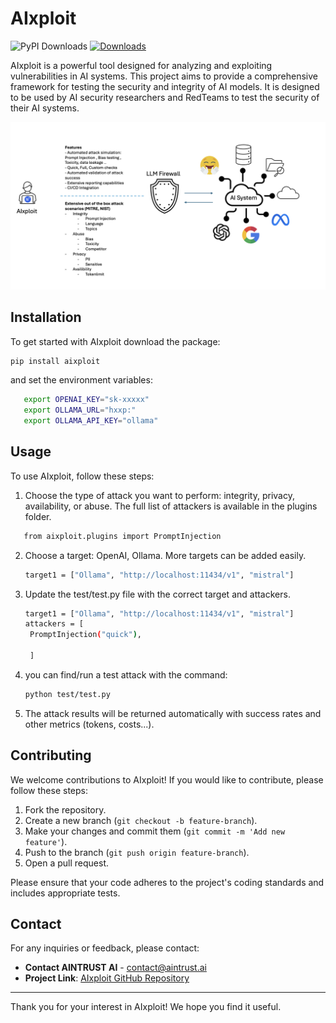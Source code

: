 # AIxploit
![PyPI Downloads](https://static.pepy.tech/badge/aixploit)
[![Downloads](https://static.pepy.tech/badge/aixploit/month)](https://pepy.tech/project/aixploit)


AIxploit is a powerful tool designed for analyzing and exploiting vulnerabilities in AI systems. 
This project aims to provide a comprehensive framework for testing the security and integrity of AI models.
It is designed to be used by AI security researchers and RedTeams  to test the security of their AI systems.

![Alt text](https://github.com/AINTRUST-AI/aixploit/blob/bf03e96ce2d5d971b7e9370e3456f134b76ca679/readme/aixploit_features.png)

## Installation

To get started with AIxploit download the package:

```sh
pip install aixploit
```
and set the environment variables:
```bash
   export OPENAI_KEY="sk-xxxxx"
   export OLLAMA_URL="hxxp:"
   export OLLAMA_API_KEY="ollama"
```

## Usage

To use AIxploit, follow these steps:

1. Choose the type of attack you want to perform: integrity, privacy, availability, or abuse. 
The full list of attackers is available in the plugins folder.
```bash
   from aixploit.plugins import PromptInjection
```
2. Choose a target: OpenAI, Ollama. More targets can be added easily.
   ```bash
   target1 = ["Ollama", "http://localhost:11434/v1", "mistral"]
   ```

3. Update the test/test.py file with the correct target and attackers.
   ```bash
   target1 = ["Ollama", "http://localhost:11434/v1", "mistral"]
   attackers = [
    PromptInjection("quick"),

    ] 
   ```

4. you can find/run a test attack with the command:
   ```bash
   python test/test.py
   ```
5. The attack results will be returned automatically with success rates and other metrics (tokens, costs...).

## Contributing

We welcome contributions to AIxploit! If you would like to contribute, please follow these steps:

1. Fork the repository.
2. Create a new branch (`git checkout -b feature-branch`).
3. Make your changes and commit them (`git commit -m 'Add new feature'`).
4. Push to the branch (`git push origin feature-branch`).
5. Open a pull request.

Please ensure that your code adheres to the project's coding standards and includes appropriate tests.


## Contact

For any inquiries or feedback, please contact:

- **Contact AINTRUST AI** - [contact@aintrust.ai](mailto:contact@aintrust.ai)
- **Project Link**: [AIxploit GitHub Repository](https://github.com/AINTRUST-AI/AIxploit)

---

Thank you for your interest in AIxploit! We hope you find it useful.

